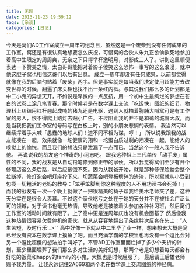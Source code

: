 ```yaml
---
title: 无题
date: 2013-11-23 19:59:12
tags: [杂谈]
categories: [日记]
---
```


  今天是窝们AD工作室成立一周年的纪念日，虽然这是一个废柴到没有任何成果的工作室，窝还是有很认真地想要怎么庆祝，可惜窝的合伙人朱九正欲仙欲死地参加着高中生限定的周周爽，无奈之下只得举杯邀明月，对影成三人了。讲到这里顺便表达一下赞美之情，太白哥哥能把对着影子傻笑这么恐怖一事写的这么浪漫，就冲他这胆子窝也相信这哥们以后有出息。
  成立一周年却没有任何成果，以前都觉得就像在我的后脑勺贴着「废柴」两字。但是事实就是每当我们决定使用超能力去改变世界的时候，翻遍了床头柜也找不出一条红内裤。与其说我们那么多的计划都是中二小鬼的异想天开，不如说是卑微的一点反抗，用一个初中生最绚烂的梦想在苍白的试卷上涂几笔青春。那个时候老是在数学课上交流「吃饭快」图纸的细节，物理科上纠结用杠杆翘起成吨的猪九还是电驱，遇到人就拍着胸脯大喊窝可是有工作室的男人，恨不得爬上路灯去贴小广告。不过阻止我的并不是和蔼的城管大叔，而是当我把我们工作室的号码写在白板上时，别的小朋友悲悯的表情。
  我当然可以继续挥着手大喊「愚蠢的地球人们！道不同不相为谋，哼！」
  所以说我跟我的战友能凑在一起，效果就像一坨健康的翔和一坨蛋白质过剩的翔凑在一起，能给人的嗅觉上的愉悦。而且我们的想法只是泄漏了一点而已，当然这个一般人我不告诉他。
  再说说我的战友这个神奇的小同志吧。
  跟我这种祖上三代单传「动手废」属性的不同，我的战友是从自动铅笔修到修正带的家伙。所以我觉得窝们至少有开个修理店这么条后路，以后应该饿不死。因为从我爸开始，就是那种修保险丝会整个拉断掉，修灯泡会吧灯座拧下来，切蔬菜会吧登板劈碎的渣渣，所以窝就从小受到包揽一切粗活的老妈的教导：「笨手笨脚到你这种程度的人不用功读书会死掉！」而我的战友有一次一个晚上就做了一把很精美的椅子帮我给美术老师交了差，这种天分实在是很令人羡慕。不过这个家伙吃亏之处在于她的天分并不在被社会广泛认可的领域，对于读书也毫无热情，导致他老是被按着头参加各种补习班，然后窝们工作室的活动时间就有限了。上了高中更是连周年庆也没有机会面基了
  然后像我这种热情很容易欠费停机的家伙，就从从容容地翻出了条纹胖次反套在头上：”人生苦短，及时行乐ˊ_>ˋ”
  高中好像一下就从中二里毕了业一样，想来想去大概是窝已经没有资本在数学课上摸鱼了吧。而且充满学霸的学校里也再没有一个逗比会对另一个逗比超傻的想法拍手叫好了。不管AD工作室里面烂掉了多少个夭折的计划，至少里面埋葬了我们那么多对生活的美好幻想，那两个老是幻想着每天都会有好吃的饭菜和happy的family的小鬼，大概也是时候屈服了。
  最后请王后雄老师赐予我力量。
  让我永远记住2A669和两个老在数学课上交流图纸的神经病。
